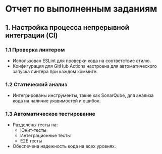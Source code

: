 # Отчет по выполненным заданиям

## 1. Настройка процесса непрерывной интеграции (CI)

### 1.1 Проверка линтером
- Использован ESLint для проверки кода на соответствие стилю.
- Конфигурация для GitHub Actions настроена для автоматического запуска линтера при каждом коммите.

### 1.2 Статический анализ
- Интегрированы инструменты, такие как SonarQube, для анализа кода на наличие уязвимостей и ошибок.

### 1.3 Автоматическое тестирование
- Разделены тесты на:
  - Юнит-тесты
  - Интеграционные тесты
  - E2E тесты
- Обеспечена надежность кода на всех уровнях.
